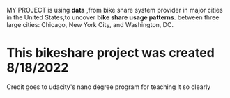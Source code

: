 
 MY PROJECT is using **data** ,from bike share system provider in major cities in the United States,to uncover **bike share usage patterns**.  between three large cities: Chicago, New York City, and Washington, DC.
 
# This bikeshare project was created 8/18/2022
 Credit goes to udacity's nano degree program for teaching it so clearly
 
 


